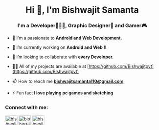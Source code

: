 <h1 align="center">Hi 👋, I'm Bishwajit Samanta</h1>
<h3 align="center">I'm a Developer👨🏼‍💻, Graphic Designer🎨 and Gamer🎮</h3>

- 🔭 I'm a passionate to **Android and Web Development.**

- 🤝 I’m currently working on **Android and Web !!**

- 👯 I’m looking to collaborate with **every Developer.**

- 👨‍💻 All of my projects are available at [https://github.com/Bishwajitpvt](https://github.com/Bishwajitpvt)

- 📫 How to reach me **bishwajitsamanta110@gmail.com**

- ⚡ Fun fact **I love playing pc games and sketching**

<h3 align="left">Connect with me:</h3>
<p align="left">
<a href="https://twitter.com/bishwajitshakti" target="blank"><img align="center" src="https://raw.githubusercontent.com/rahuldkjain/github-profile-readme-generator/master/src/images/icons/Social/twitter.svg" alt="bishwajitshakti" height="30" width="40" /></a>
<a href="https://www.linkedin.com/in/bishwajit-samanta-a1b403195/" target="blank"><img align="center" src="https://raw.githubusercontent.com/rahuldkjain/github-profile-readme-generator/master/src/images/icons/Social/linked-in-alt.svg" alt="bishwajitsamanta" height="30" width="40" /></a>
<a href="https://instagram.com/bishwajit_sam" target="blank"><img align="center" src="https://raw.githubusercontent.com/rahuldkjain/github-profile-readme-generator/master/src/images/icons/Social/instagram.svg" alt="bishwajit_sam" height="30" width="40" /></a>
</p>

